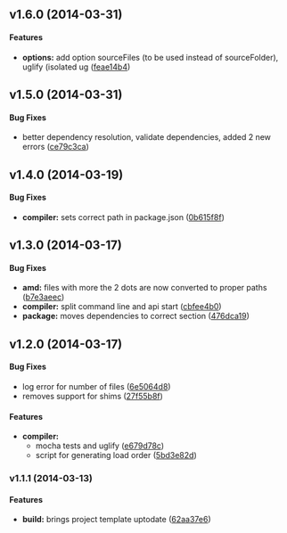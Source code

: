 <a name="v1.6.0"></a>
## v1.6.0 (2014-03-31)


#### Features

* **options:** add option sourceFiles (to be used instead of sourceFolder), uglify (isolated ug ([feae14b4](https://github.com/EFEdcuationFirstMobile/angular-amd/commit/feae14b413545b6546903f7cc1160f73684228a8))

<a name="v1.5.0"></a>
## v1.5.0 (2014-03-31)


#### Bug Fixes

* better dependency resolution, validate dependencies, added 2 new errors ([ce79c3ca](https://github.com/EFEdcuationFirstMobile/angular-amd/commit/ce79c3ca07feca219d561a9c00fee285fbd8d00a))

<a name="v1.4.0"></a>
## v1.4.0 (2014-03-19)


#### Bug Fixes

* **compiler:** sets correct path in package.json ([0b615f8f](https://github.com/EFEdcuationFirstMobile/angular-amd/commit/0b615f8fc2907c05222eaec2720cbd9025f0b903))

<a name="v1.3.0"></a>
## v1.3.0 (2014-03-17)


#### Bug Fixes

* **amd:** files with more the 2 dots are now converted to proper paths ([b7e3aeec](https://github.com/EFEdcuationFirstMobile/angular-amd/commit/b7e3aeec38a1fb2c71bad3533cae694b0abbc5c8))
* **compiler:** split command line and api start ([cbfee4b0](https://github.com/EFEdcuationFirstMobile/angular-amd/commit/cbfee4b0d398215630c6424dfcb349767ab1832b))
* **package:** moves dependencies to correct section ([476dca19](https://github.com/EFEdcuationFirstMobile/angular-amd/commit/476dca192f553bcd5b2733991eb201a4f45cc33b))

<a name="v1.2.0"></a>
## v1.2.0 (2014-03-17)


#### Bug Fixes

* log error for number of files ([6e5064d8](https://github.com/EFEdcuationFirstMobile/angular-amd/commit/6e5064d8b8c879acde3210ffb196e1cc7ed60dd4))
* removes support for shims ([27f55b8f](https://github.com/EFEdcuationFirstMobile/angular-amd/commit/27f55b8f3039e64ba44e871464998b0a22ca85d9))


#### Features

* **compiler:**
  * mocha tests and uglify ([e679d78c](https://github.com/EFEdcuationFirstMobile/angular-amd/commit/e679d78c02fec2d1270958e5c4e1e8a565f18d67))
  * script for generating load order ([5bd3e82d](https://github.com/EFEdcuationFirstMobile/angular-amd/commit/5bd3e82d84a757fdcb887462011983e14c693cf2))

<a name="v1.1.1"></a>
### v1.1.1 (2014-03-13)


#### Features

* **build:** brings project template uptodate ([62aa37e6](https://github.com/EFEdcuationFirstMobile/angular-amd/commit/62aa37e65893364891f98963b3bb6935ef652d27))

